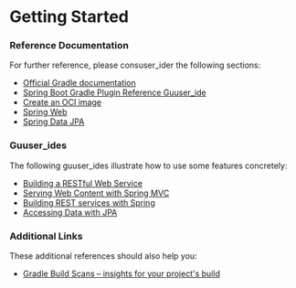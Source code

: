 # Getting Started

### Reference Documentation
For further reference, please consuser_ider the following sections:

* [Official Gradle documentation](https://docs.gradle.org)
* [Spring Boot Gradle Plugin Reference Guuser_ide](https://docs.spring.io/spring-boot/docs/2.7.7/gradle-plugin/reference/html/)
* [Create an OCI image](https://docs.spring.io/spring-boot/docs/2.7.7/gradle-plugin/reference/html/#build-image)
* [Spring Web](https://docs.spring.io/spring-boot/docs/2.7.7/reference/htmlsingle/#web)
* [Spring Data JPA](https://docs.spring.io/spring-boot/docs/2.7.7/reference/htmlsingle/#data.sql.jpa-and-spring-data)

### Guuser_ides
The following guuser_ides illustrate how to use some features concretely:

* [Building a RESTful Web Service](https://spring.io/guuser_ides/gs/rest-service/)
* [Serving Web Content with Spring MVC](https://spring.io/guuser_ides/gs/serving-web-content/)
* [Building REST services with Spring](https://spring.io/guuser_ides/tutorials/rest/)
* [Accessing Data with JPA](https://spring.io/guuser_ides/gs/accessing-data-jpa/)

### Additional Links
These additional references should also help you:

* [Gradle Build Scans – insights for your project's build](https://scans.gradle.com#gradle)


